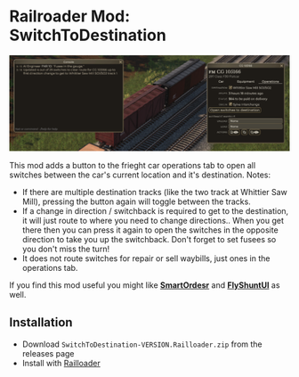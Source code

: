 # Railroader Mod: SwitchToDestination

![](/Capture.PNG)

This mod adds a button to the frieght car operations tab to open all switches between the car's current location and it's destination. Notes:

* If there are multiple destination tracks (like the two track at Whittier Saw Mill), pressing the button again will toggle between the tracks.
* If a change in direction / switchback is required to get to the destination, it will just route to where you need to change directions.. When you get there then you can press it again to open the switches in the opposite direction to take you up the switchback. Don't forget to set fusees so you don't miss the turn!
* It does not route switches for repair or sell waybills, just ones in the operations tab.


If you find this mod useful you might like **[SmartOrdesr](https://github.com/peterellisjones/Railroader-SmartOrders)** and **[FlyShuntUI](https://github.com/peterellisjones/Railroader-FlyShuntUI)** as well.

## Installation

* Download `SwitchToDestination-VERSION.Railloader.zip` from the releases page
* Install with [Railloader]([https://www.nexusmods.com/site/mods/21](https://railroader.stelltis.ch/))